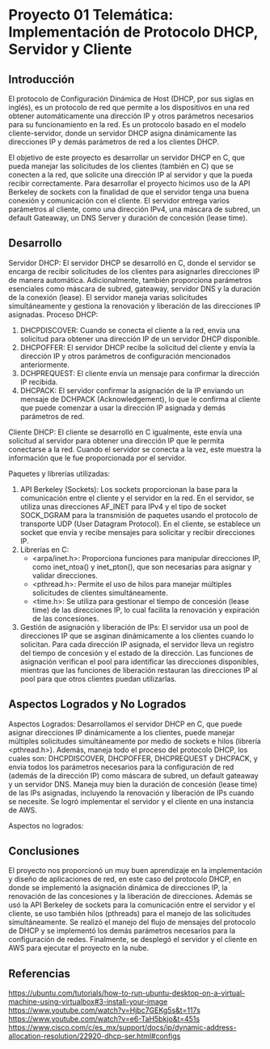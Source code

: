 # Proyecto 01 Telemática: Implementación de Protocolo DHCP, Servidor y Cliente
## Introducción
El protocolo de Configuración Dinámica de Host (DHCP, por sus siglas en inglés), es un protocolo de red que permite a los dispositivos en una red obtener automáticamente una dirección IP y otros parámetros necesarios para su funcionamiento en la red. Es un protocolo basado en el modelo cliente-servidor, donde un servidor DHCP asigna dinámicamente las direcciones IP y demás parámetros de red a los clientes DHCP.

El objetivo de este proyecto es desarrollar un servidor DHCP en C, que pueda manejar las solicitudes de los clientes (también en C) que se conecten a la red, que solicite una dirección IP al servidor y que la pueda recibir correctamente. Para desarrollar el proyecto hicimos uso de la API Berkeley de sockets con la finalidad de que el servidor tenga una buena conexión y comunicación con el cliente. El servidor entrega varios parámetros al cliente, como una dirección IPv4, una máscara de subred, un default Gateaway, un DNS Server y duración de concesión (lease time).

## Desarrollo
Servidor DHCP:
El servidor DHCP se desarrolló en C, donde el servidor se encarga de recibir solicitudes de los clientes para asignarles direcciones IP de manera automática. Adicionalmente, también proporciona parámetros esenciales como máscara de subred, gateaway, servidor DNS y la duración de la conexión (lease). El servidor maneja varias solicitudes simultáneamente y gestiona la renovación y liberación de las direcciones IP asignadas.
Proceso DHCP:
1. DHCPDISCOVER: Cuando se conecta el cliente a la red, envía una solicitud para obtener una dirección IP de un servidor DHCP disponible.
2. DHCPOFFER: El servidor DHCP recibe la solicitud del cliente y envía la dirección IP y otros parámetros de configuración mencionados anteriormente.
3. DCHPREQUEST: El cliente envía un mensaje para confirmar la dirección IP recibida.
4. DHCPACK: El servidor confirmar la asignación de la IP enviando un mensaje de DCHPACK (Acknowledgement), lo que le confirma al cliente que puede comenzar a usar la dirección IP asignada y demás parámetros de red.

Cliente DHCP:
El cliente se desarrolló en C igualmente, este envía una solicitud al servidor para obtener una dirección IP que le permita conectarse a la red. Cuando el servidor se conecta a la vez, este muestra la información que le fue proporcionada por el servidor.

Paquetes y librerías utilizadas:
1. API Berkeley (Sockets): Los sockets proporcionan la base para la comunicación entre el cliente y el servidor en la red. En el servidor, se utiliza unas direcciones AF_INET para IPv4 y el tipo de socket SOCK_DGRAM para la transmisión de paquetes usando el protocolo de transporte UDP (User Datagram Protocol). En el cliente, se establece un socket que envía y recibe mensajes para solicitar y recibir direcciones IP.
2. Librerías en C:
   - <arpa/inet.h>: Proporciona funciones para manipular direcciones IP, como inet_ntoa() y inet_pton(), que son necesarias para asignar y validar direcciones.
   - <pthread.h>: Permite el uso de hilos para manejar múltiples solicitudes de clientes simultáneamente.
   - <time.h>: Se utiliza para gestionar el tiempo de concesión (lease time) de las direcciones IP, lo cual facilita la renovación y expiración de las concesiones.
3. Gestión de asignación y liberación de IPs: El servidor usa un pool de direcciones IP que se asginan dinámicamente a los clientes cuando lo solicitan. Para cada dirección IP asignada, el servidor lleva un registro del tiempo de concesión y el estado de la dirección. Las funciones de asignación verifican el pool para identificar las direcciones disponibles, mientras que las funciones de liberación restauran las direcciones IP al pool para que otros clientes puedan utilizarlas.

## Aspectos Logrados y No Logrados
Aspectos Logrados:
Desarrollamos el servidor DHCP en C, que puede asignar direcciones IP dinámicamente a los clientes, puede manejar múltiples solicitudes simultáneamente por medio de sockets e hilos (librería <pthread.h>). Además, maneja todo el proceso del protocolo DHCP, los cuales son: DHCPDISCOVER, DHCPOFFER, DHCPREQUEST y DHCPACK, y envía todos los parámetros necesarios para la configuración de red (además de la dirección IP) como máscara de subred, un default gateaway y un servidor DNS. Maneja muy bien la duración de concesión (lease time) de las IPs asignadas, incluyendo la renovación y liberación de IPs cuando se necesite. Se logró implementar el servidor y el cliente en una instancia de AWS.

Aspectos no logrados:

## Conclusiones
El proyecto nos proporcionó un muy buen aprendizaje en la implementación y diseño de aplicaciones de red, en este caso del protocolo DHCP, en donde se implementó la asignación dinámica de direcciones IP, la renovación de las concesiones y la liberación de direcciones. Además se usó la API Berkeley de sockets para la comunicación entre el servidor y el cliente, se uso también hilos (pthreads) para el manejo de las solicitudes simultáneamente. Se realizó el manejo del flujo de mensajes del protocolo de DHCP y se implementó los demás parámetros necesarios para la configuración de redes. Finalmente, se desplegó el servidor y el cliente en AWS para ejecutar el proyecto en la nube.

## Referencias
https://ubuntu.com/tutorials/how-to-run-ubuntu-desktop-on-a-virtual-machine-using-virtualbox#3-install-your-image
https://www.youtube.com/watch?v=Hjbc7GEKg5s&t=117s
https://www.youtube.com/watch?v=e6-TaH5bkjo&t=451s
https://www.cisco.com/c/es_mx/support/docs/ip/dynamic-address-allocation-resolution/22920-dhcp-ser.html#configs
